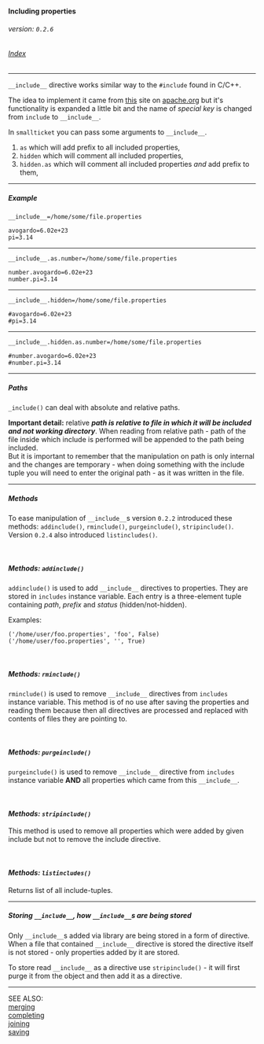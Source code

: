 #### Including properties
###### _version: `0.2.6`_

###### [Index](index.mdown)
----

`__include__` directive works similar way to the `#include` found in C/C++. 

The idea to implement it came from [this](http://commons.apache.org/configuration/howto_properties.html) site on [apache.org](http://apache.org) but 
it's functionality is expanded a little bit and the name of _special key_ is changed from `include` to `__include__`.


In `smallticket` you can pass some arguments to `__include__`.  


1.  `as` which will add prefix to all included properties,
2.  `hidden` which will comment all included properties,
3.  `hidden.as` which will comment all included properties _and_ add prefix to them,


----


##### Example

    __include__=/home/some/file.properties
    
    avogardo=6.02e+23
    pi=3.14


----


    __include__.as.number=/home/some/file.properties
    
    number.avogardo=6.02e+23
    number.pi=3.14


----


    __include__.hidden=/home/some/file.properties
    
    #avogardo=6.02e+23
    #pi=3.14


----


    __include__.hidden.as.number=/home/some/file.properties
    
    #number.avogardo=6.02e+23
    #number.pi=3.14


----


##### Paths

`_include()` can deal with absolute and relative paths.  

__Important detail:__ relative ***path is relative to file in which it will be included and not working directory***. 
When reading from relative path - path of the file inside which include is performed will be appended to the path being included.  
But it is important to remember that the manipulation on path is only internal and the changes are temporary - 
when doing something with the include tuple you will need to enter the original path - as it was written in the file.


----

##### Methods

To ease manipulation of `__include__`s version `0.2.2` introduced these methods: 
`addinclude()`, `rminclude()`, `purgeinclude()`, `stripinclude()`. 
Version `0.2.4` also introduced `listincludes()`.


&nbsp;

##### _Methods: `addinclude()`_

`addinclude()` is used to add `__include__` directives to properties. They are stored in `includes` instance variable. 
Each entry is a three-element tuple containing _path_, _prefix_ and _status_ (hidden/not-hidden).  

Examples:

    ('/home/user/foo.properties', 'foo', False)
    ('/home/user/foo.properties', '', True)


&nbsp;

##### _Methods: `rminclude()`_

`rminclude()` is used to remove `__include__` directives from `includes` instance variable. 
This method is of no use after saving the properties and reading them because then all directives are processed and 
replaced with contents of files they are pointing to.


&nbsp;

##### _Methods: `purgeinclude()`_

`purgeinclude()` is used to remove `__include__` directive from `includes` instance variable **AND** 
all properties which came from this `__include__`.  


&nbsp;

#### _Methods: `stripinclude()`_ 

This method is used to remove all properties which were added by given include but not to remove the include directive.  


&nbsp;

#### _Methods: `listincludes()`_ 

Returns list of all include-tuples.

----

##### Storing `__include__`, how `__include__`s are being stored

Only `__include__`s added via library are being stored in a form of directive.  
When a file that contained `__include__` directive is stored the directive itself is not stored - only properties added by it are stored.  

To store read `__include__` as a directive use `stripinclude()` - it will first purge it from the object and 
then add it as a directive.

----

SEE ALSO:  
[merging](merging.mdown)  
[completing](completing.mdown)  
[joining](joining.mdown)  
[saving](saving.mdown)